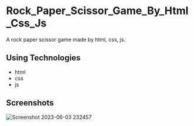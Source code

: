 # Rock_Paper_Scissor_Game_By_Html_Css_Js
A rock paper scissor game made by html, css, js.

## Using Technologies
- html
- css
- js

## Screenshots
![Screenshot 2023-06-03 232457](https://github.com/oshadaera68/Rock_Paper_Scissor_Game_By_Html_Css_Js/assets/90706926/135e91d2-2ca8-4411-adec-8e8e6aeae86f)
